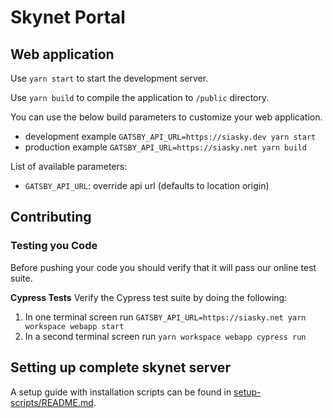 # Skynet Portal

## Web application

Use `yarn start` to start the development server.

Use `yarn build` to compile the application to `/public` directory.

You can use the below build parameters to customize your web application.

- development example `GATSBY_API_URL=https://siasky.dev yarn start`
- production example `GATSBY_API_URL=https://siasky.net yarn build`

List of available parameters:

- `GATSBY_API_URL`: override api url (defaults to location origin)

## Contributing

### Testing you Code

Before pushing your code you should verify that it will pass our online test
suite.

**Cypress Tests**
Verify the Cypress test suite by doing the following:

1. In one terminal screen run `GATSBY_API_URL=https://siasky.net yarn workspace webapp start`
1. In a second terminal screen run `yarn workspace webapp cypress run`

## Setting up complete skynet server

A setup guide with installation scripts can be found in [setup-scripts/README.md](./setup-scripts/README.md).

